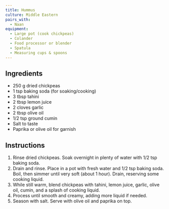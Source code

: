 ```yaml
---
title: Hummus
culture: Middle Eastern
pairs_with:
  - Naan
equipment:
  - Large pot (cook chickpeas)
  - Colander
  - Food processor or blender
  - Spatula
  - Measuring cups & spoons
---
```


## Ingredients
- 250 g dried chickpeas
- 1 tsp baking soda (for soaking/cooking)
- 3 tbsp tahini
- 2 tbsp lemon juice
- 2 cloves garlic
- 2 tbsp olive oil
- 1/2 tsp ground cumin
- Salt to taste
- Paprika or olive oil for garnish

## Instructions
1. Rinse dried chickpeas. Soak overnight in plenty of water with 1/2 tsp baking soda.
2. Drain and rinse. Place in a pot with fresh water and 1/2 tsp baking soda. Boil, then simmer until very soft (about 1 hour). Drain, reserving some cooking liquid.
3. While still warm, blend chickpeas with tahini, lemon juice, garlic, olive oil, cumin, and a splash of cooking liquid.
4. Process until smooth and creamy, adding more liquid if needed.
5. Season with salt. Serve with olive oil and paprika on top.
